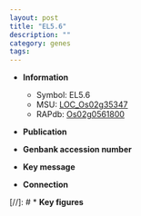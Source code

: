 ```yaml
---
layout: post
title: "EL5.6"
description: ""
category: genes
tags: 
---
```


* **Information**  
    + Symbol: EL5.6  
    + MSU: [LOC_Os02g35347](http://rice.uga.edu/cgi-bin/ORF_infopage.cgi?orf=LOC_Os02g35347)  
    + RAPdb: [Os02g0561800](http://rapdb.dna.affrc.go.jp/viewer/gbrowse_details/irgsp1?name=Os02g0561800)  

* **Publication**  

* **Genbank accession number**  

* **Key message**  

* **Connection**  

[//]: # * **Key figures**  


